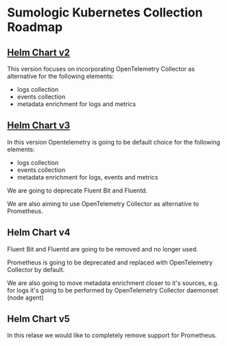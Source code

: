 # Sumologic Kubernetes Collection Roadmap

## [Helm Chart v2][v2]

This version focuses on incorporating OpenTelemetry Collector as alternative for the following elements:

- logs collection
- events collection
- metadata enrichment for logs and metrics

## [Helm Chart v3][v3]

In this version Opentelemetry is going to be default choice for the following elements:

- logs collection
- events collection
- metadata enrichment for logs, events and metrics

We are going to deprecate Fluent Bit and Fluentd.

We are also aiming to use OpenTelemetry Collector as alternative to Prometheus.

## Helm Chart v4

Fluent Bit and Fluentd are going to be removed and no longer used.

Prometheus is going to be deprecated and replaced with OpenTelemetry Collector by default.

We are also going to move metadata enrichment closer to it's sources,
e.g. for logs it's going to be performed by OpenTelemetry Collector daemonset (node agent)

## Helm Chart v5

In this relase we would like to completely remove support for Prometheus.

[v2]: https://github.com/SumoLogic/sumologic-kubernetes-collection/tree/release-v2
[v3]: https://github.com/SumoLogic/sumologic-kubernetes-collection/milestone/9
